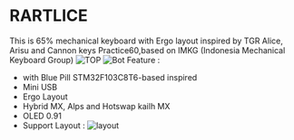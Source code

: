 # RARTLICE
This is 65% mechanical keyboard with Ergo layout inspired by TGR Alice, Arisu and Cannon keys Practice60,based on IMKG (Indonesia Mechanical Keyboard Group)
![TOP](https://user-images.githubusercontent.com/30220306/94159843-3a0e4600-feae-11ea-94e0-7babe43f83a4.png)
![Bot](https://user-images.githubusercontent.com/30220306/94159893-47c3cb80-feae-11ea-9af3-14268cdd7e1d.png)
Feature :
* with Blue Pill STM32F103C8T6-based inspired 
* Mini USB
* Ergo Layout
* Hybrid MX, Alps and Hotswap kailh MX
* OLED 0.91
* Support Layout  :
![layout](https://user-images.githubusercontent.com/30220306/94159984-5f02b900-feae-11ea-9164-9a1c9ec84257.PNG)
